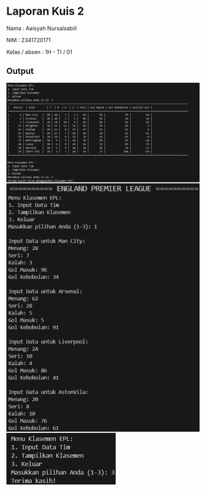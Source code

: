 # Laporan Kuis 2
Nama          : Aaisyah Nursalsabiil

NIM           : 2341720171

Kelas / absen : 1H - TI / 01

## Output
<img src="output1.png">
<img src="output2.png">
<img src="output3.png">

